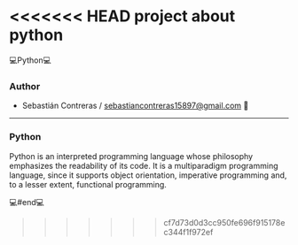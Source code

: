 <<<<<<< HEAD
project about python 
=======
💻Python💻
### Author
- Sebastián Contreras / sebastiancontreras15897@gmail.com 📧

------------
### Python
Python is an interpreted programming language whose philosophy emphasizes the readability of its code. It is a multiparadigm programming language, since it supports object orientation, imperative programming and, to a lesser extent, functional programming.


💻#end💻
>>>>>>> cf7d73d0d3cc950fe696f915178ec344f1f972ef

